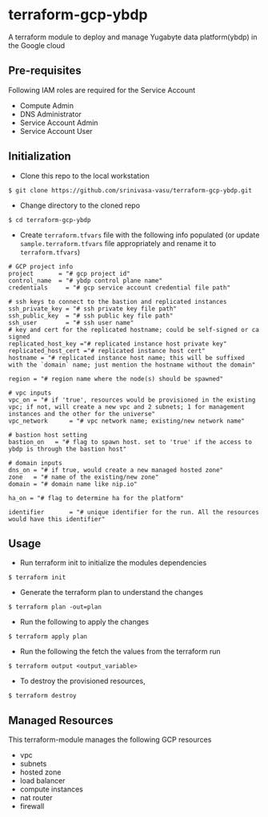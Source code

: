 # terraform-gcp-ybdp

A terraform module to deploy and manage Yugabyte data platform(ybdp) in the Google cloud

## Pre-requisites

Following IAM roles are required for the Service Account

- Compute Admin
- DNS Administrator
- Service Account Admin
- Service Account User

## Initialization
* Clone this repo to the local workstation

```
$ git clone https://github.com/srinivasa-vasu/terraform-gcp-ybdp.git
```

* Change directory to the cloned repo

```
$ cd terraform-gcp-ybdp
```

* Create `terraform.tfvars` file with the following info populated (or update `sample.terraform.tfvars` file appropriately and rename it to `terraform.tfvars`)

```   
# GCP project info
project       = "# gcp project id"
control_name  = "# ybdp control plane name"
credentials     = "# gcp service account credential file path"

# ssh keys to connect to the bastion and replicated instances
ssh_private_key = "# ssh private key file path"
ssh_public_key  = "# ssh public key file path"
ssh_user        = "# ssh user name"
# key and cert for the replicated hostname; could be self-signed or ca signed
replicated_host_key ="# replicated instance host private key"
replicated_host_cert ="# replicated instance host cert"
hostname = "# replicated instance host name; this will be suffixed with the `domain` name; just mention the hostname without the domain"

region = "# region name where the node(s) should be spawned"

# vpc inputs
vpc_on = "# if 'true', resources would be provisioned in the existing vpc; if not, will create a new vpc and 2 subnets; 1 for management instances and the other for the universe"
vpc_network      = "# vpc network name; existing/new network name"

# bastion host setting
bastion_on   = "# flag to spawn host. set to 'true' if the access to ybdp is through the bastion host"

# domain inputs
dns_on = "# if true, would create a new managed hosted zone"
zone   = "# name of the existing/new zone"
domain = "# domain name like nip.io"

ha_on = "# flag to determine ha for the platform"

identifier       = "# unique identifier for the run. All the resources would have this identifier"
```


## Usage

* Run terraform init to initialize the modules dependencies

```
$ terraform init
```

* Generate the terraform plan to understand the changes

```
$ terraform plan -out=plan
```

* Run the following to apply the changes

```
$ terraform apply plan
```

* Run the following the fetch the values from the terraform run

```
$ terraform output <output_variable>
```

* To destroy the provisioned resources,

```
$ terraform destroy
```

## Managed Resources

This terraform-module manages the following GCP resources

- vpc
- subnets
- hosted zone
- load balancer
- compute instances
- nat router
- firewall